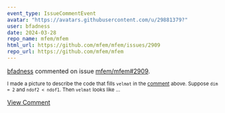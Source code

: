 ```yaml
---
event_type: IssueCommentEvent
avatar: "https://avatars.githubusercontent.com/u/29881379?"
user: bfadness
date: 2024-03-28
repo_name: mfem/mfem
html_url: https://github.com/mfem/mfem/issues/2909
repo_url: https://github.com/mfem/mfem
---
```


<a href='https://github.com/bfadness' target='_blank'>bfadness</a> commented on issue <a href='https://github.com/mfem/mfem/issues/2909' target='_blank'>mfem/mfem#2909</a>.

<small>I made a picture to describe the code that fills `velmat` in the [comment](https://github.com/mfem/mfem/issues/2909#issuecomment-1076666625) above. Suppose `dim = 2` and `ndof2 < ndof1`. Then `velmat` looks like...</small>

<a href='https://github.com/mfem/mfem/issues/2909' target='_blank'>View Comment</a>